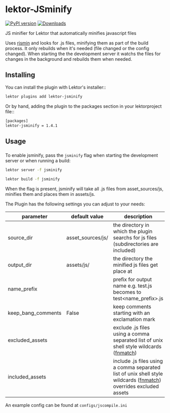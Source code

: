 # lektor-JSminify
[![PyPI version](https://badge.fury.io/py/lektor-jsminify.svg)](https://badge.fury.io/py/lektor-jsminify) [![Downloads](https://pepy.tech/badge/lektor-jsminify)](https://pepy.tech/project/lektor-jsminify)

JS minifier for Lektor that automatically minifies javascript files

Uses [rjsmin](https://pypi.org/project/rjsmin/)  and looks for .js files,
minifying them as part of the build process. It only rebuilds when it's needed (file changed or the config changed). When starting the the development server it watchs the files for changes in the background and rebuilds them when needed.

## Installing

You can install the plugin with Lektor's installer::
```bash
lektor plugins add lektor-jsminify
```

Or by hand, adding the plugin to the packages section in your lektorproject file::
```bash
[packages]
lektor-jsminify = 1.4.1
```

## Usage
#####

To enable jsminify, pass the `jsminify` flag when starting the development
server or when running a build:
```bash
lektor server -f jsminify
```
```bash
lektor build -f jsminify
```

When the flag is present, jsminify will take all .js files from asset_sources/js, minifies them and places them
in assets/js.


The Plugin has the following settings you can adjust to your needs:

|parameter         |default value      |description                                                                                       |
|------------------|-------------------|--------------------------------------------------------------------------------------------------|
|source_dir        |asset_sources/js/  | the directory in which the plugin searchs for js files (subdirectories are included)             |
|output_dir        |assets/js/         | the directory the minified js files get place at                                                 |
|name_prefix       |                   | prefix for output name e.g. test.js becomes to test<name_prefix>.js                              |
|keep_bang_comments|False              | keep comments starting with an exclamation mark                                                  |
|excluded_assets   |                   | exclude .js files using a comma separated list of unix shell style wildcards ([fnmatch](https://docs.python.org/3/library/fnmatch.html))                                     |
|included_assets   |                   | include .js files using a comma separated list of unix shell style wildcards ([fnmatch](https://docs.python.org/3/library/fnmatch.html)) overrides excluded assets           |

An example config can be found at `configs/jscompile.ini`
